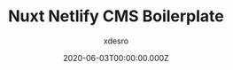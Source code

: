 ---
title: Nuxt Netlify CMS Boilerplate
github: https://github.com/xdesro/nuxt-netlify-cms-starter
author: xdesro
demo: https://nuxt-netlify-cms-starter.netlify.com
date: 2020-06-03T00:00:00.000Z
ssg:
  - Nuxtjs
cms:
  - NetlifyCMS
category:
  - Blog
description: A super unopinionated starter project.
draft: true
publish_date: '2019-08-27T17:59:19Z'
update_date: '2021-04-19T16:21:58Z'
github_star: 66
github_fork: 21
---